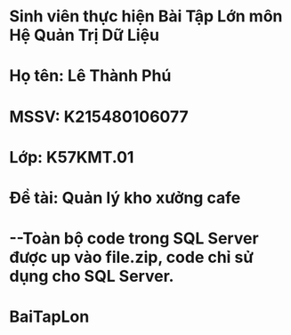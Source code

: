 # Sinh viên thực hiện Bài Tập Lớn môn Hệ Quản Trị Dữ Liệu
# Họ tên: Lê Thành Phú
# MSSV: K215480106077
# Lớp: K57KMT.01
# Đề tài: Quản lý kho xưởng cafe

# --Toàn bộ code trong SQL Server được up vào file.zip, code chỉ sử dụng cho SQL Server.

# BaiTapLon


